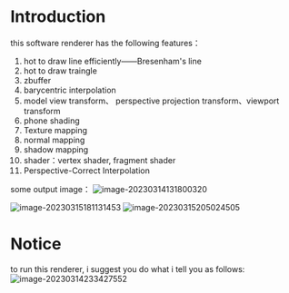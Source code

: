 # Introduction

this software renderer has the following features：

1. hot to draw line efficiently——Bresenham's line
2. hot to draw traingle
3. zbuffer
4. barycentric interpolation
5. model view transform、 perspective projection transform、viewport transform
6. phone shading
7. Texture mapping
8. normal mapping
9. shadow mapping
10. shader：vertex shader, fragment shader
11. Perspective-Correct Interpolation

some output image：
![image-20230314131800320](https://img2023.cnblogs.com/blog/2487253/202303/2487253-20230315134205508-1330034879.png)

![image-20230315181131453](https://img2023.cnblogs.com/blog/2487253/202303/2487253-20230315205444428-907884421.png)
![image-20230315205024505](https://img2023.cnblogs.com/blog/2487253/202303/2487253-20230315205444843-1659594058.png)



# Notice

to run this renderer, i suggest you do what i tell you as follows:
![image-20230314233427552](https://img2023.cnblogs.com/blog/2487253/202303/2487253-20230315134206421-1855466692.png)